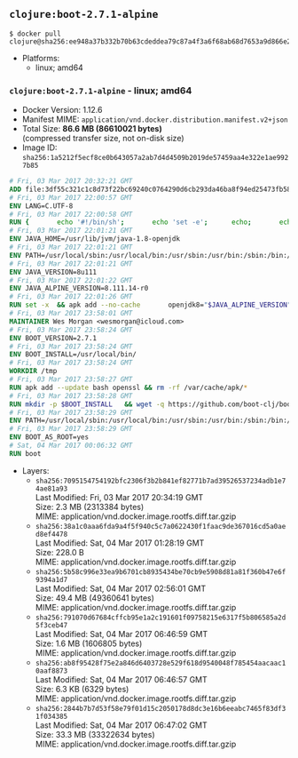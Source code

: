 ## `clojure:boot-2.7.1-alpine`

```console
$ docker pull clojure@sha256:ee948a37b332b70b63cdeddea79c87a4f3a6f68ab68d7653a9d866e200a727a7
```

-	Platforms:
	-	linux; amd64

### `clojure:boot-2.7.1-alpine` - linux; amd64

-	Docker Version: 1.12.6
-	Manifest MIME: `application/vnd.docker.distribution.manifest.v2+json`
-	Total Size: **86.6 MB (86610021 bytes)**  
	(compressed transfer size, not on-disk size)
-	Image ID: `sha256:1a5212f5ecf8ce0b643057a2ab7d4d4509b2019de57459aa4e322e1ae9927b85`

```dockerfile
# Fri, 03 Mar 2017 20:32:21 GMT
ADD file:3df55c321c1c8d73f22bc69240c0764290d6cb293da46ba8f94ed25473fb5853 in / 
# Fri, 03 Mar 2017 22:00:57 GMT
ENV LANG=C.UTF-8
# Fri, 03 Mar 2017 22:00:58 GMT
RUN { 		echo '#!/bin/sh'; 		echo 'set -e'; 		echo; 		echo 'dirname "$(dirname "$(readlink -f "$(which javac || which java)")")"'; 	} > /usr/local/bin/docker-java-home 	&& chmod +x /usr/local/bin/docker-java-home
# Fri, 03 Mar 2017 22:01:21 GMT
ENV JAVA_HOME=/usr/lib/jvm/java-1.8-openjdk
# Fri, 03 Mar 2017 22:01:21 GMT
ENV PATH=/usr/local/sbin:/usr/local/bin:/usr/sbin:/usr/bin:/sbin:/bin:/usr/lib/jvm/java-1.8-openjdk/jre/bin:/usr/lib/jvm/java-1.8-openjdk/bin
# Fri, 03 Mar 2017 22:01:21 GMT
ENV JAVA_VERSION=8u111
# Fri, 03 Mar 2017 22:01:22 GMT
ENV JAVA_ALPINE_VERSION=8.111.14-r0
# Fri, 03 Mar 2017 22:01:26 GMT
RUN set -x 	&& apk add --no-cache 		openjdk8="$JAVA_ALPINE_VERSION" 	&& [ "$JAVA_HOME" = "$(docker-java-home)" ]
# Fri, 03 Mar 2017 23:58:01 GMT
MAINTAINER Wes Morgan <wesmorgan@icloud.com>
# Fri, 03 Mar 2017 23:58:24 GMT
ENV BOOT_VERSION=2.7.1
# Fri, 03 Mar 2017 23:58:24 GMT
ENV BOOT_INSTALL=/usr/local/bin/
# Fri, 03 Mar 2017 23:58:24 GMT
WORKDIR /tmp
# Fri, 03 Mar 2017 23:58:27 GMT
RUN apk add --update bash openssl && rm -rf /var/cache/apk/*
# Fri, 03 Mar 2017 23:58:28 GMT
RUN mkdir -p $BOOT_INSTALL   && wget -q https://github.com/boot-clj/boot-bin/releases/download/2.5.2/boot.sh   && echo "Comparing installer checksum..."   && echo "d9cbefc6cbf043361a58b416e6d62fc80e5ead32 *boot.sh" | sha1sum -c -   && mv boot.sh $BOOT_INSTALL/boot   && chmod 0755 $BOOT_INSTALL/boot
# Fri, 03 Mar 2017 23:58:29 GMT
ENV PATH=/usr/local/sbin:/usr/local/bin:/usr/sbin:/usr/bin:/sbin:/bin:/usr/lib/jvm/java-1.8-openjdk/jre/bin:/usr/lib/jvm/java-1.8-openjdk/bin:/usr/local/bin/
# Fri, 03 Mar 2017 23:58:29 GMT
ENV BOOT_AS_ROOT=yes
# Sat, 04 Mar 2017 00:06:32 GMT
RUN boot
```

-	Layers:
	-	`sha256:7095154754192bfc2306f3b2b841ef82771b7ad39526537234adb1e74ae81a93`  
		Last Modified: Fri, 03 Mar 2017 20:34:19 GMT  
		Size: 2.3 MB (2313384 bytes)  
		MIME: application/vnd.docker.image.rootfs.diff.tar.gzip
	-	`sha256:38a1c0aaa6fda9a4f5f940c5c7a0622430f1faac9de367016cd5a0aed8ef4478`  
		Last Modified: Sat, 04 Mar 2017 01:28:19 GMT  
		Size: 228.0 B  
		MIME: application/vnd.docker.image.rootfs.diff.tar.gzip
	-	`sha256:5b58c996e33ea9b6701cb8935434be70cb9e5908d81a81f360b47e6f9394a1d7`  
		Last Modified: Sat, 04 Mar 2017 02:56:01 GMT  
		Size: 49.4 MB (49360641 bytes)  
		MIME: application/vnd.docker.image.rootfs.diff.tar.gzip
	-	`sha256:791070d67684cffcb95e1a2c191601f09758215e6317f5b806585a2d5f3ceb47`  
		Last Modified: Sat, 04 Mar 2017 06:46:59 GMT  
		Size: 1.6 MB (1606805 bytes)  
		MIME: application/vnd.docker.image.rootfs.diff.tar.gzip
	-	`sha256:ab8f95428f75e2a846d6403728e529f618d9540048f785454aacaac10aaf8873`  
		Last Modified: Sat, 04 Mar 2017 06:46:57 GMT  
		Size: 6.3 KB (6329 bytes)  
		MIME: application/vnd.docker.image.rootfs.diff.tar.gzip
	-	`sha256:2844b7b7d53f58e79f01d15c2050178d8dc3e16b6eeabc7465f83df31f034385`  
		Last Modified: Sat, 04 Mar 2017 06:47:02 GMT  
		Size: 33.3 MB (33322634 bytes)  
		MIME: application/vnd.docker.image.rootfs.diff.tar.gzip
